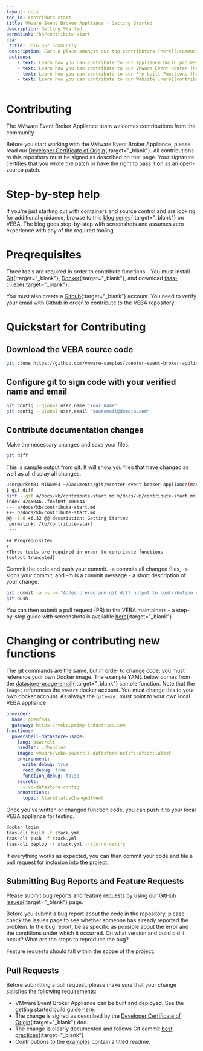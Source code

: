 ```yaml
---
layout: docs
toc_id: contribute-start
title: VMware Event Broker Appliance - Getting Started
description: Getting Started
permalink: /kb/contribute-start
cta:
 title: Join our community 
 description: Earn a place amongst our top contributors [here](/community#contributors-veba)
 actions:
    - text: Learn how you can contribute to our Appliance build process [here](contribute-appliance)
    - text: Learn how you can contribute to our VMware Event Router [here](contribute-eventrouter)
    - text: Learn how you can contribute to our Pre-built Functions [here](contribute-functions)
    - text: Learn how you can contribute to our Website [here](contribute-site).
---
```


# Contributing

The VMware Event Broker Appliance team welcomes contributions from the community.

Before you start working with the VMware Event Broker Appliance, please read our [Developer Certificate of Origin](https://cla.vmware.com/dco){:target="_blank"}. All contributions to this repository must be signed as described on that page. Your signature certifies that you wrote the patch or have the right to pass it on as an open-source patch.

# Step-by-step help

If you're just starting out with containers and source control and are looking for additional guidance, browse to this [blog series](http://www.patrickkremer.com/veba/){:target="_blank"} on VEBA. The blog goes step-by-step with screenshots and assumes zero experience with any of the required tooling.

# Preqrequisites

Three tools are required in order to contribute functions - You must install [Git](https://git-scm.com/downloads){:target="_blank"}, [Docker](https://docs.docker.com/){:target="_blank"},  and download [faas-cli.exe](https://github.com/openfaas/faas-cli/releases){:target="_blank"}. 

You must also create a [Github](https://github.com/join){:target="_blank"} account. You need to verify your email with Github in order to contribute to the VEBA repository.

# Quickstart for Contributing

## Download the VEBA source code
```bash
git clone https://github.com/vmware-samples/vcenter-event-broker-appliance
```

## Configure git to sign code with your verified name and email
```bash
git config --global user.name "Your Name"
git config --global user.email "youremail@domain.com"
```

## Contribute documentation changes

Make the necessary changes and save your files. 
```bash
git diff
```

This is sample output from git. It will show you files that have changed as well as all display all changes.
```bash
user@wrkst01 MINGW64 ~/Documents/git/vcenter-event-broker-appliance(master)
$ git diff
diff --git a/docs/kb/contribute-start.md b/docs/kb/contribute-start.md
index 4245046..f86f09f 100644
--- a/docs/kb/contribute-start.md
+++ b/docs/kb/contribute-start.md
@@ -6,6 +6,32 @@ description: Getting Started
 permalink: /kb/contribute-start
 ---

+# Preqrequisites
+
+Three tools are required in order to contribute functions - 
(output truncated)
```

Commit the code and push your commit. -a commits all changed files, -s signs your commit, and -m is a commit message - a short description of your change.


```bash
git commit -a -s -m "Added prereq and git diff output to contribution page."
git push
```

You can then submit a pull request (PR) to the VEBA maintainers - a step-by-step guide with screenshots is available [here](http://www.patrickkremer.com/2019/12/vcenter-event-broker-appliance-part-v-contributing-to-the-veba-project/){:target="_blank"}

# Changing or contributing new functions

The git commands are the same, but in order to change code, you must reference your own Docker image. The example YAML below comes from the [datastore-usage-email](https://github.com/vmware-samples/vcenter-event-broker-appliance/tree/development/examples/powercli/datastore-usage-email){:target="_blank"} sample function. Note that the `image:` references the `vmware` docker account. You must change this to your own docker account. As always the `gateway:` must point to your own local VEBA appliance


```yaml
provider:
  name: openfaas
  gateway: https://veba.primp-industries.com
functions:
  powershell-datastore-usage:
    lang: powercli
    handler: ./handler
    image: vmware/veba-powercli-datastore-notification:latest
    environment:
      write_debug: true
      read_debug: true
      function_debug: false
    secrets:
      - vc-datastore-config
    annotations:
      topic: AlarmStatusChangedEvent

```

Once you've written or changed function code, you can push it to your local VEBA appliance for testing. 
```bash
docker login
faas-cli build -f stack.yml
faas-cli push -f stack.yml
faas-cli deploy -f stack.yml --tls-no-verify
```
If everything works as expected, you can then commit your code and file a pull request for inclusion into the project.

## Submitting Bug Reports and Feature Requests

Please submit bug reports and feature requests by using our GitHub [Issues](https://github.com/vmware-samples/vcenter-event-broker-appliance/issues){:target="_blank"} page.

Before you submit a bug report about the code in the repository, please check the Issues page to see whether someone has already reported the problem. In the bug report, be as specific as possible about the error and the conditions under which it occurred. On what version and build did it occur? What are the steps to reproduce the bug?

Feature requests should fall within the scope of the project.

## Pull Requests

Before submitting a pull request, please make sure that your change satisfies the following requirements:
- VMware Event Broker Appliance can be built and deployed. See the getting started build guide [here](contribute-eventrouter.md).
- The change is signed as described by the [Developer Certificate of Origin](https://cla.vmware.com/dco){:target="_blank"} doc.
- The change is clearly documented and follows Git commit [best practices](https://chris.beams.io/posts/git-commit/){:target="_blank"}
- Contributions to the [examples](/examples) contain a titled readme.